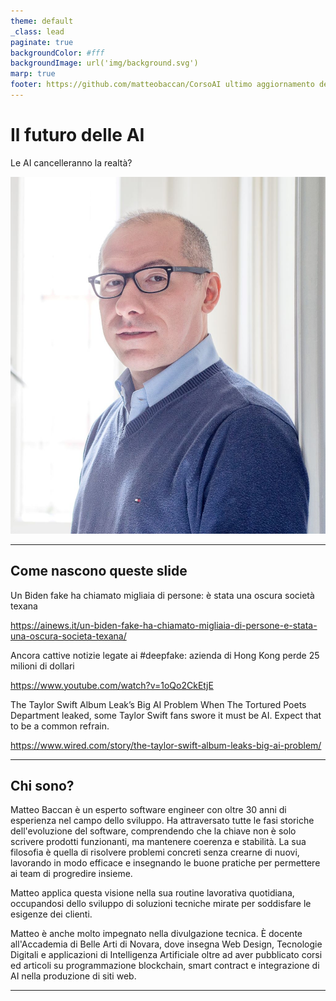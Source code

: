 ```yaml
---
theme: default
_class: lead
paginate: true
backgroundColor: #fff
backgroundImage: url('img/background.svg')
marp: true
footer: https://github.com/matteobaccan/CorsoAI ultimo aggiornamento del %date% %time%
---
```


# Il futuro delle AI

Le AI cancelleranno la realtà?

![bg right](img/matteo-baccan.jpg)

<!-- _paginate: false -->
<!-- _footer: "" -->
<!-- style: "
img[alt~='center'] {
  display: block;
  margin: 0 auto;
}
img[alt~='floatleft'] {
  float: left;
  margin: auto;
}
img[alt~='floatright'] {
  float: right;
  margin: auto;
}
h2 {
    color: #e50000;
    position: absolute;
    top: 0px;
    background-color: white;
    width: 100%;
    left: 0;
    padding: 5px 0px 0px 75px;    
    height: 50px;
    border-bottom: 1px solid red;
    margin: 0px;
}
h3 {
    color: #e50000;
}
footer {
    width: 100%;
    left: 5px;
    bottom: 0;
    padding: 0 0 10px 10px;
}
" -->

---

## Come nascono queste slide

Un Biden fake ha chiamato migliaia di persone: è stata una oscura società texana

https://ainews.it/un-biden-fake-ha-chiamato-migliaia-di-persone-e-stata-una-oscura-societa-texana/


Ancora cattive notizie legate ai #deepfake: azienda di Hong Kong perde 25 milioni di dollari

https://www.youtube.com/watch?v=1oQo2CkEtjE


The Taylor Swift Album Leak’s Big AI Problem
When The Tortured Poets Department leaked, some Taylor Swift fans swore it must be AI. Expect that to be a common refrain.

https://www.wired.com/story/the-taylor-swift-album-leaks-big-ai-problem/

---

## Chi sono?

Matteo Baccan è un esperto software engineer con oltre 30 anni di esperienza nel campo dello sviluppo. Ha attraversato tutte le fasi storiche dell'evoluzione del software, comprendendo che la chiave non è solo scrivere prodotti funzionanti, ma mantenere coerenza e stabilità. La sua filosofia è quella di risolvere problemi concreti senza crearne di nuovi, lavorando in modo efficace e insegnando le buone pratiche per permettere ai team di progredire insieme.

Matteo applica questa visione nella sua routine lavorativa quotidiana, occupandosi dello sviluppo di soluzioni tecniche mirate per soddisfare le esigenze dei clienti.

Matteo è anche molto impegnato nella divulgazione tecnica. È docente all'Accademia di Belle Arti di Novara, dove insegna Web Design, Tecnologie Digitali e applicazioni di Intelligenza Artificiale oltre ad aver pubblicato corsi ed articoli su programmazione blockchain, smart contract e integrazione di AI nella produzione di siti web.

---
